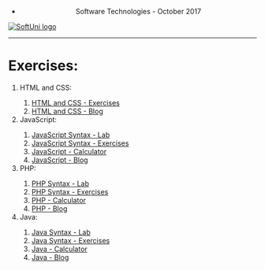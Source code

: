 * <p align="center"> Software Technologies - October 2017<p>
<a href="https://softuni.bg/trainings/1714/software-technologies-october-2017">  ![SoftUni logo][logo] <a/>
  		  
[logo]: http://innovationstarterbox.bg/wp-content/uploads/2016/05/Softuni_logo_trasparent.png "Logo Title Text 2"
 		 
 ---		 ---

 <h1><strong>Exercises:</strong></h1>

<ol>
    <li>HTML and CSS:</li>
        <ol type="1">
            <li><a href="https://github.com/radoslavvv/Software-Technologies-October-2017/tree/master/01.%20HTMLandCSS/01.HTMLandCSS-Exercises">HTML and CSS - Exercises</a></li>
            <li><a href="https://github.com/radoslavvv/Software-Technologies-October-2017/tree/master/01.%20HTMLandCSS/02.HTMLandCSS-Blog">HTML and CSS - Blog</a></li>
        </ol>
    <li>JavaScript:</li>
    <ol type="1">
        <li><a href="https://github.com/radoslavvv/Software-Technologies-October-2017/tree/master/02.%20JavaScript/01.JavaScript-Syntax-Lab">JavaScript Syntax - Lab</a></li>
        <li><a href="https://github.com/radoslavvv/Software-Technologies-October-2017/tree/master/02.%20JavaScript/02.JavaScript-Syntax-Exercises">JavaScript Syntax - Exercises</a></li>
        <li><a href="https://github.com/radoslavvv/Software-Technologies-October-2017/tree/master/02.%20JavaScript/03.JavaScript-Calculator">JavaScript - Calculator</a></li>
        <li><a href="https://github.com/radoslavvv/Software-Technologies-October-2017/tree/master/02.%20JavaScript/04.JavaScript-Blog">JavaScript - Blog</a></li>
    </ol>
	<li>PHP:</li>
	<ol type="1">
        <li><a href="https://github.com/radoslavvv/Software-Technologies-October-2017/tree/master/03.%20PHP/01.PHP-Syntax-Lab">PHP Syntax - Lab</a></li>
        <li><a href="https://github.com/radoslavvv/Software-Technologies-October-2017/tree/master/03.%20PHP/02.PHP-Syntax-Exercises">PHP Syntax - Exercises</a></li>
        <li><a href="https://github.com/radoslavvv/Software-Technologies-October-2017/tree/master/03.%20PHP/03.PHP-Calculator">PHP - Calculator</a></li>
        <li><a href="https://github.com/radoslavvv/Software-Technologies-October-2017/tree/master/03.%20PHP/04.PHP-Blog">PHP - Blog</a></li>
    </ol>
	<li>Java:</li>
	<ol type="1">
        <li><a href="https://github.com/radoslavvv/Software-Technologies-October-2017/tree/master/04.%20Java/01.%20Java-Syntax-Lab">Java Syntax - Lab</a></li>
        <li><a href="https://github.com/radoslavvv/Software-Technologies-October-2017/tree/master/04.%20Java/02.%20Java-Syntax-Exercises">Java Syntax - Exercises</a></li>
        <li><a href="https://github.com/radoslavvv/Software-Technologies-October-2017/tree/master/04.%20Java/03.%20Java-Calculator">Java - Calculator</a></li>
        <li><a href="https://github.com/radoslavvv/Software-Technologies-October-2017/tree/master/04.%20Java/04.%20Java-Blog">Java - Blog</a></li>
    </ol>
</ol>
        
        


